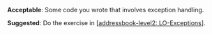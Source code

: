 <panel type="warning" header="`W4.6a` Can explain error handling :star::star:" no-close>
  <include src="../../book/errorHandling/introduction/what/full.md" />
</panel>

<!-- ==================================================================================================== -->

<panel type="warning" header="`W4.6b` Can explain exceptions :star::star:" no-close>
  <include src="../../book/errorHandling/exceptions/what/full.md" />
</panel>

<!-- ==================================================================================================== -->

<panel type="warning" header="`W4.6c` Can do exception handling in code :star::star:" no-close>
  <include src="../../book/errorHandling/exceptions/how/full.md" />
  <panel header=":dart: Evidence" expanded>

**Acceptable**: Some code you wrote that involves exception handling.

**Suggested**: Do the exercise in [[addressbook-level2: LO-Exceptions](https://github.com/nus-cs2103-AY1718S1/addressbook-level2/blob/master/doc/LearningOutcomes.md#handle-exceptions-lo-exceptions)].

<include src="submission.md" />

  </panel>
</panel>

<!-- ==================================================================================================== -->

<panel type="info" header="`W4.6d` Can avoid using exceptions to control normal workflow :star::star::star:" no-close>
  <include src="../../book/errorHandling/exceptions/when/full.md" />
</panel>
